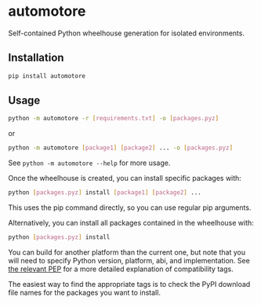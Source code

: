 # automotore

Self-contained Python wheelhouse generation for isolated environments.

## Installation

```bash
pip install automotore
```

## Usage

```bash
python -m automotore -r [requirements.txt] -o [packages.pyz]
```

or

```bash
python -m automotore [package1] [package2] ... -o [packages.pyz]
```

See `python -m automotore --help` for more usage.

Once the wheelhouse is created, you can install specific packages with:

```bash
python [packages.pyz] install [package1] [package2] ...
```

This uses the pip command directly, so you can use regular pip arguments.

Alternatively, you can install all packages contained in the wheelhouse with:

```bash
python [packages.pyz] install
```

You can build for another platform than the current one, but note that you will need to specify Python version, platform, abi, and implementation. See [the relevant PEP](https://peps.python.org/pep-0425/) for a more detailed explanation of compatibility tags.

The easiest way to find the appropriate tags is to check the PyPI download file names for the packages you want to install.

